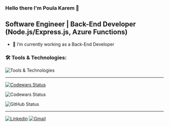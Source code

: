 ### Hello there I'm Poula Karem 👋

## Software Engineer | Back-End Developer (Node.js/Express.js, Azure Functions)

<!-- Here are some ideas to get you started: -->

- 🌱 I’m currently working as a Back-End Developer
<!-- - 🔭 I’m currently learning **MongoDB** and **TypeScript**. -->

<!--
- 👯 I’m looking to collaborate on ...
- 🤔 I’m looking for help with ...
- 💬 Ask me about ...
- 📫 How to reach me: ...
- 😄 Pronouns: ...
- ⚡ Fun fact: ...
redis
Wordpress
vercel
-->

### :hammer_and_wrench: Tools & Technologies:

![Tools & Technologies](https://skillicons.dev/icons?i=js,ts,nodejs,express,mongodb,postgres,postman,npm,git,github,linux,debian,vscode)
***
[![Codewars Status](https://www.codewars.com/users/PoulaKarem/badges/large)](https://www.codewars.com/users/PoulaKarem/stats)

![Codewars Status](https://github.r2v.ch/codewars?user=PoulaKarem&name=true&hide_clan=true&top_languages=true&stroke=%23b362ff&theme=default)

![GitHub Status](https://github-readme-stats.vercel.app/api?username=PoulaKarem&theme=transparent&show)

<!-- ![GitHub Views](https://komarev.com/ghpvc/?username=PoulaKarem&style=for-the-badge) -->

***
[![Linkedin](https://img.shields.io/badge/LinkedIn-blue?style=flat-square&logo=linkedin)](https://www.linkedin.com/in/poulakarem)
[![Gmail](https://img.shields.io/badge/Email-white?style=flat-square&logo=gmail)](mailto:paulakaremp@gmail.com)

<!-- ![Leet Code](https://leetcard.jacoblin.cool/poula-karemp?theme=dark) -->
<!-- ![Top Languages](https://github-readme-stats-git-masterrstaa-rickstaa.vercel.app/api/top-langs/?username=PoulaKarem&layout=compact&theme=transparent&show) -->
